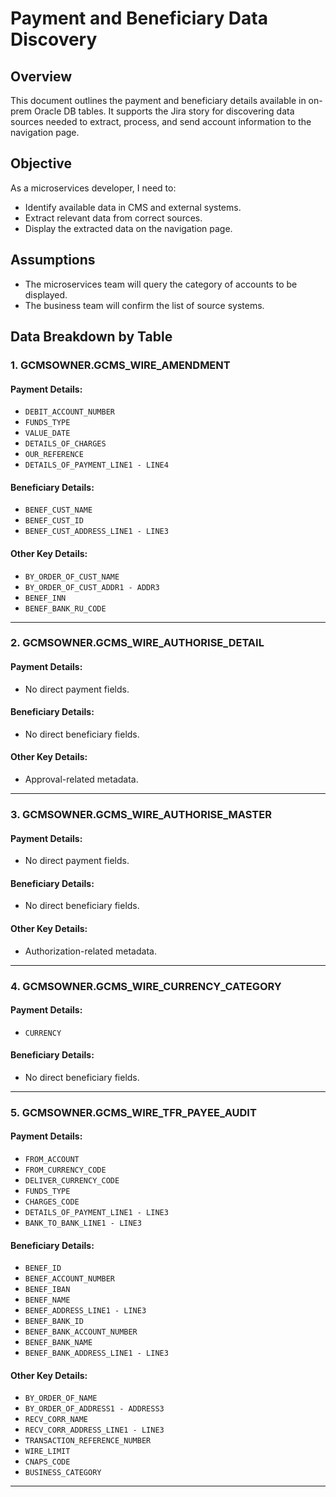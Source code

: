 # Payment and Beneficiary Data Discovery

## **Overview**
This document outlines the payment and beneficiary details available in on-prem Oracle DB tables. It supports the Jira story for discovering data sources needed to extract, process, and send account information to the navigation page.

## **Objective**
As a microservices developer, I need to:
- Identify available data in CMS and external systems.
- Extract relevant data from correct sources.
- Display the extracted data on the navigation page.

## **Assumptions**
- The microservices team will query the category of accounts to be displayed.
- The business team will confirm the list of source systems.

## **Data Breakdown by Table**

### **1. GCMSOWNER.GCMS_WIRE_AMENDMENT**
#### **Payment Details:**
- `DEBIT_ACCOUNT_NUMBER`
- `FUNDS_TYPE`
- `VALUE_DATE`
- `DETAILS_OF_CHARGES`
- `OUR_REFERENCE`
- `DETAILS_OF_PAYMENT_LINE1 - LINE4`

#### **Beneficiary Details:**
- `BENEF_CUST_NAME`
- `BENEF_CUST_ID`
- `BENEF_CUST_ADDRESS_LINE1 - LINE3`

#### **Other Key Details:**
- `BY_ORDER_OF_CUST_NAME`
- `BY_ORDER_OF_CUST_ADDR1 - ADDR3`
- `BENEF_INN`
- `BENEF_BANK_RU_CODE`

---

### **2. GCMSOWNER.GCMS_WIRE_AUTHORISE_DETAIL**
#### **Payment Details:**
- No direct payment fields.
#### **Beneficiary Details:**
- No direct beneficiary fields.
#### **Other Key Details:**
- Approval-related metadata.

---

### **3. GCMSOWNER.GCMS_WIRE_AUTHORISE_MASTER**
#### **Payment Details:**
- No direct payment fields.
#### **Beneficiary Details:**
- No direct beneficiary fields.
#### **Other Key Details:**
- Authorization-related metadata.

---

### **4. GCMSOWNER.GCMS_WIRE_CURRENCY_CATEGORY**
#### **Payment Details:**
- `CURRENCY`
#### **Beneficiary Details:**
- No direct beneficiary fields.

---

### **5. GCMSOWNER.GCMS_WIRE_TFR_PAYEE_AUDIT**
#### **Payment Details:**
- `FROM_ACCOUNT`
- `FROM_CURRENCY_CODE`
- `DELIVER_CURRENCY_CODE`
- `FUNDS_TYPE`
- `CHARGES_CODE`
- `DETAILS_OF_PAYMENT_LINE1 - LINE3`
- `BANK_TO_BANK_LINE1 - LINE3`

#### **Beneficiary Details:**
- `BENEF_ID`
- `BENEF_ACCOUNT_NUMBER`
- `BENEF_IBAN`
- `BENEF_NAME`
- `BENEF_ADDRESS_LINE1 - LINE3`
- `BENEF_BANK_ID`
- `BENEF_BANK_ACCOUNT_NUMBER`
- `BENEF_BANK_NAME`
- `BENEF_BANK_ADDRESS_LINE1 - LINE3`

#### **Other Key Details:**
- `BY_ORDER_OF_NAME`
- `BY_ORDER_OF_ADDRESS1 - ADDRESS3`
- `RECV_CORR_NAME`
- `RECV_CORR_ADDRESS_LINE1 - LINE3`
- `TRANSACTION_REFERENCE_NUMBER`
- `WIRE_LIMIT`
- `CNAPS_CODE`
- `BUSINESS_CATEGORY`

---

